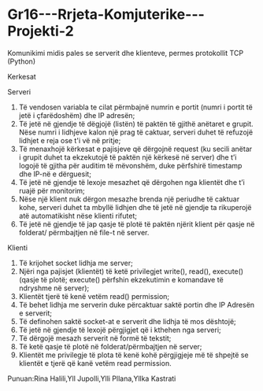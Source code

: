 # Gr16---Rrjeta-Komjuterike---Projekti-2
Komunikimi midis pales se serverit dhe klienteve, permes protokollit TCP (Python)  

Kerkesat

Serveri
1. Të vendosen variabla te cilat përmbajnë numrin e portit (numri i portit të jetë i
çfarëdoshëm) dhe IP adresën;
2. Të jetë në gjendje të dëgjojë (listën) të paktën të gjithë anëtaret e grupit. Nëse numri i
lidhjeve kalon një prag të caktuar, serveri duhet të refuzojë lidhjet e reja ose t'i vë në pritje;
3. Të menaxhojë kërkesat e pajisjeve që dërgojnë request (ku secili anëtar i grupit duhet
ta ekzekutojë të paktën një kërkesë në server) dhe t’i logojë të gjitha për auditim të
mëvonshëm, duke përfshirë timestamp dhe IP-në e dërguesit;
4. Të jetë në gjendje të lexoje mesazhet që dërgohen nga klientët dhe t’i ruajë për monitorim;
5. Nëse një klient nuk dërgon mesazhe brenda një periudhe të caktuar kohe, serveri duhet ta
mbyllë lidhjen dhe të jetë në gjendje ta rikuperojë atë automatikisht nëse klienti rifutet;
6. Të jetë në gjendje të jap qasje të plotë të paktën njërit klient për qasje në folderat/
përmbajtjen në file-t në server.


Klienti
1. Të krijohet socket lidhja me server;
2. Njëri nga pajisjet (klientët) të ketë privilegjet write(), read(), execute() (qasje të plotë;
execute() përfshin ekzekutimin e komandave të ndryshme në server);
3. Klientët tjerë të kenë vetëm read() permission;
4. Të behet lidhja me serverin duke përcaktuar saktë portin dhe IP Adresën e serverit;
5. Të definohen saktë socket-at e serverit dhe lidhja të mos dështojë;
6. Të jetë në gjendje të lexojë përgjigjet që i kthehen nga serveri;
7. Të dërgojë mesazh serverit në formë të tekstit;
8. Të ketë qasje të plotë në folderat/përmbajtjen në server;
9. Klientët me privilegje të plota të kenë kohë përgjigjeje më të shpejtë se klientët e tjerë që
kanë vetëm read permission.



Punuan:Rina Halili,Yll Jupolli,Ylli Pllana,Yllka Kastrati
